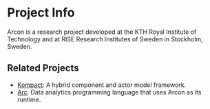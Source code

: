 # Project Info

Arcon is a research project developed at the KTH Royal Institute of Technology and at RISE Research Institutes of Sweden in Stockholm, Sweden.



## Related Projects

*   [Kompact](https://github.com/kompics/kompact): A hybrid component and actor model framework.
*   [Arc](https://github.com/cda-group/arc): Data analytics programming language that uses Arcon as its runtime.
